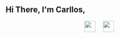 ## Hi There, I'm Carllos, 
<p align="center">
<a href="https://www.linkedin.com/in/carlloswattsnogueira" target="blank"><img height="30px" align="center" src="https://img.shields.io/badge/LinkedIn-gray?style=for-the-badge&logo=linkedin&logoColor=white" /></a> &nbsp;&nbsp;&nbsp;  <a href="mailto:carlloswattsnogueira@gmail.com" target="blank"><img height="30px" align="center" src="https://img.shields.io/badge/Email-gray?style=for-the-badge&logo=gmail&logoColor=white" /></a>
</p>


